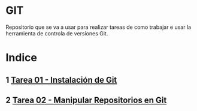# GIT   
Repositorio que se va a usar para realizar tareas de como trabajar e usar la herramienta de controla de versiones Git.

# Indice
## 1 [Tarea 01 - Instalación de Git](Tarea01-Instalación-de-Git/Instalacion-configuracion-git.md)
## 2 [Tarea 02 - Manipular Repositorios en Git](Tarea02-Manipular-Repositorio-en-Git\Manipular-repositorios-Git.md)
